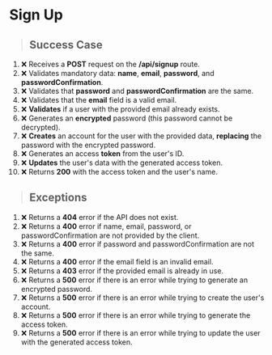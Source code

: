 # Sign Up

> ## Success Case

1.  ❌ Receives a **POST** request on the **/api/signup** route.
2.  ❌ Validates mandatory data: **name**, **email**, **password**, and **passwordConfirmation**.
3.  ❌ Validates that **password** and **passwordConfirmation** are the same.
4.  ❌ Validates that the **email** field is a valid email.
5.  ❌ **Validates** if a user with the provided email already exists.
6.  ❌ Generates an **encrypted** password (this password cannot be decrypted).
7.  ❌ **Creates** an account for the user with the provided data, **replacing** the password with the encrypted password.
8.  ❌ Generates an access **token** from the user's ID.
9.  ❌ **Updates** the user's data with the generated access token.
10. ❌ Returns **200** with the access token and the user's name.

> ## Exceptions

1.  ❌ Returns a **404** error if the API does not exist.
2.  ❌ Returns a **400** error if name, email, password, or passwordConfirmation are not provided by the client.
3.  ❌ Returns a **400** error if password and passwordConfirmation are not the same.
4.  ❌ Returns a **400** error if the email field is an invalid email.
5.  ❌ Returns a **403** error if the provided email is already in use.
6.  ❌ Returns a **500** error if there is an error while trying to generate an encrypted password.
7.  ❌ Returns a **500** error if there is an error while trying to create the user's account.
8.  ❌ Returns a **500** error if there is an error while trying to generate the access token.
9.  ❌ Returns a **500** error if there is an error while trying to update the user with the generated access token.
